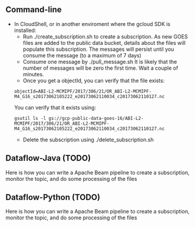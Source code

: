 ## Command-line
* In CloudShell, or in another enviroment where the gcloud SDK is installed:
  * Run ./create_subscription.sh to create a subscription.  As new GOES files are added to the public data bucket, details about the files will populate this subscription. The messages will persist until you consume the message (to a maximum of 7 days)
  * Consume one message by ./pull_message.sh
    It is likely that the number of messages will be zero the first time. Wait a couple of minutes.
  * Once you get a objectId, you can verify that the file exists:
   ```
   objectId=ABI-L2-MCMIPF/2017/306/21/OR_ABI-L2-MCMIPF-M4_G16_s20173062105222_e20173062110034_c20173062110127.nc
   ```
   You can verify that it exists using:
   ```
   gsutil ls -l gs://gcp-public-data-goes-16/ABI-L2-MCMIPF/2017/306/21/OR_ABI-L2-MCMIPF-M4_G16_s20173062105222_e20173062110034_c20173062110127.nc
   ```
  * Delete the subscription using ./delete_subscription.sh

## Dataflow-Java (TODO)
Here is how you can write a Apache Beam pipeline to create a subscription, monitor the topic, and do some processing of the files

 
## Dataflow-Python (TODO)
Here is how you can write a Apache Beam pipeline to create a subscription, monitor the topic, and do some processing of the files
